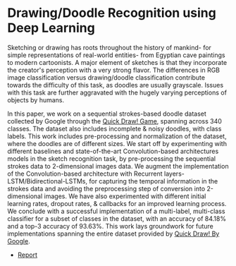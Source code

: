 # Drawing/Doodle Recognition using Deep Learning

Sketching or drawing has roots throughout the history of mankind- for simple representations of real-world entities- from Egyptian cave paintings to modern cartoonists. A major element of sketches is that they incorporate the creator's perception with a very strong flavor. The differences in RGB image classification versus drawing/doodle classification contribute towards the difficulty of this task, as doodles are usually grayscale. Issues with this task are further aggravated with the hugely varying perceptions of objects by humans. 

In this paper, we work on a sequential strokes-based doodle dataset collected by Google through the [Quick Draw! Game][1], spanning across 340 classes. The dataset also includes incomplete & noisy doodles, with class labels. This work includes pre-processing and normalization of the dataset, where the doodles are of different sizes. We start off by experimenting with different baselines and state-of-the-art Convolution-based architectures models in the sketch recognition task, by pre-processing the sequential strokes data to 2-dimensional images data. We augment the implementation of the Convolution-based architecture with Recurrent layers- LSTM/Bidirectional-LSTMs, for capturing the temporal information in the strokes data and avoiding the preprocessing step of conversion into 2-dimensional images. We have also experimented with different initial learning rates, dropout rates, & callbacks for an improved learning process. We conclude with a successful implementation of a multi-label, multi-class classifier for a subset of classes in the dataset, with an accuracy of 84.18% and a top-3 accuracy of 93.63%. This work lays groundwork for future implementations spanning the entire dataset provided by [Quick Draw! By Google][1].

* [Report](https://github.com/1310aditya/Quick-Draw-Doodle-Recognition/blob/master/cs682_final_report.pdf)

	[1]: https://www.kaggle.com/c/quickdraw-doodle-recognition/data.